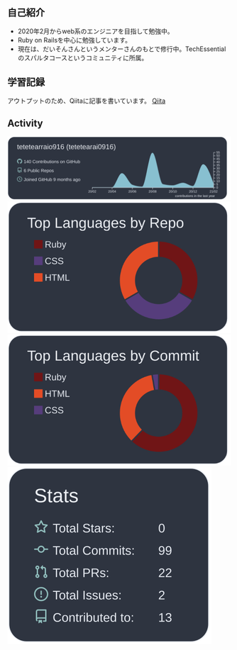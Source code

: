 ## 自己紹介
- 2020年2月からweb系のエンジニアを目指して勉強中。
- Ruby on Railsを中心に勉強しています。
- 現在は、だいそんさんというメンターさんのもとで修行中。TechEssentialのスパルタコースというコミュニティに所属。


## 学習記録
アウトプットのため、Qiitaに記事を書いています。
[Qiita](https://qiita.com/tetetearraio916)

## Activity
[![](https://raw.githubusercontent.com/tetetearraio916/tetetearraio916/main/profile-summary-card-output/nord_dark/0-profile-details.svg)](https://github.com/vn7n24fzkq/github-profile-summary-cards)
[![](https://raw.githubusercontent.com/tetetearraio916/tetetearraio916/main/profile-summary-card-output/nord_dark/1-repos-per-language.svg)](https://github.com/vn7n24fzkq/github-profile-summary-cards)
[![](https://raw.githubusercontent.com/tetetearraio916/tetetearraio916/main/profile-summary-card-output/nord_dark/2-most-commit-language.svg)](https://github.com/vn7n24fzkq/github-profile-summary-cards)
[![](https://raw.githubusercontent.com/tetetearraio916/tetetearraio916/main/profile-summary-card-output/nord_dark/3-stats.svg)](https://github.com/vn7n24fzkq/github-profile-summary-cards)
